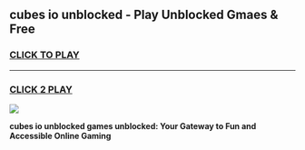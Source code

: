 
## cubes io unblocked - Play Unblocked Gmaes & Free
<h3>
<a href="https://news.freeplayer.one?title=cubes_io_unblocked&ref=23F">CLICK TO PLAY</a></h3>
<hr>

<h3>
<a href="https://news.freeplayer.one?title=cubes_io_unblocked&ref=23F">CLICK 2 PLAY</a>
  
</h3>

<a href="https://news.freeplayer.one?title=cubes_io_unblocked&ref=23F/"><img src="https://clearcache.store/games.png"></a>


**cubes io unblocked games unblocked: Your Gateway to Fun and Accessible Online Gaming**
